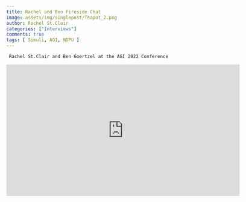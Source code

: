 ```yaml
---
title: Rachel and Ben Fireside Chat
image: assets/img/singlepost/Teapot_2.png
author: Rachel St.Clair
categories: ["Interviews"]
comments: true
tags: [ Simuli, AGI, NDPU ]
---
```






     Rachel St.Clair and Ben Goertzel at the AGI 2022 Conference

<iframe width="619" height="348" src="https://www.youtube.com/watch?v=R2d2T257gqE" title="AGI 22 Fireside Chat" frameborder="0" allow="accelerometer; autoplay; clipboard-write; encrypted-media; gyroscope; picture-in-picture" allowfullscreen></iframe>
